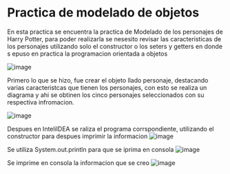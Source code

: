 # Practica de modelado de objetos

En esta practica se encuentra la practica de Modelado de los personajes de Harry Potter, para poder realizarla se nesesito revisar las caracteristicas de los personajes  utilizando solo el constructor o los seters y getters en donde  s epuso en practica la programacion orientada a objetos

![image](https://user-images.githubusercontent.com/96146923/166085980-935b6d90-533d-40ca-a66a-b92a5d759b97.png)

Primero lo que se hizo, fue crear el objeto llado personaje, destacando varias caracteristcas que tienen los personajes, con esto se  realiza un diagrama y ahi se obtinen los cinco personajes seleccionados con su respectiva infromacion.

![image](https://user-images.githubusercontent.com/96146923/166086466-9b4aa81a-1846-466d-b9e0-2c423dac75d3.png)

Despues en InteliIDEA se raliza el programa corrspondiente, utilizando el constructor para despues imprimir la informacion
![image](https://user-images.githubusercontent.com/96146923/166086572-933178c3-9c84-4919-a985-0c5123581228.png)

Se utiliza System.out.println para que se iprima en consola
![image](https://user-images.githubusercontent.com/96146923/166086585-cda7df20-aec8-4eaa-bd24-10de73871e61.png)


Se imprime en consola la informacion que se creo
![image](https://user-images.githubusercontent.com/96146923/166086603-fd86a7d0-f161-4d0a-8e15-55d128ad3590.png)


